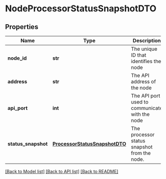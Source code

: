 # NodeProcessorStatusSnapshotDTO

## Properties
Name | Type | Description | Notes
------------ | ------------- | ------------- | -------------
**node_id** | **str** | The unique ID that identifies the node | [optional] 
**address** | **str** | The API address of the node | [optional] 
**api_port** | **int** | The API port used to communicate with the node | [optional] 
**status_snapshot** | [**ProcessorStatusSnapshotDTO**](ProcessorStatusSnapshotDTO.md) | The processor status snapshot from the node. | [optional] 

[[Back to Model list]](../README.md#documentation-for-models) [[Back to API list]](../README.md#documentation-for-api-endpoints) [[Back to README]](../README.md)


